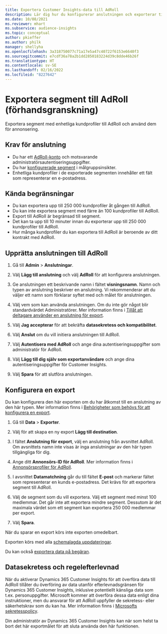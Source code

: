 ```yaml
---
title: Exportera Customer Insights-data till AdRoll
description: Lär dig hur du konfigurerar anslutningen och exporterar till AdRoll.
ms.date: 10/08/2021
ms.reviewer: mhart
ms.subservice: audience-insights
ms.topic: conceptual
author: pkieffer
ms.author: philk
manager: shellyha
ms.openlocfilehash: 3a318750077c71a17e5a47c40722f6153e6640f3
ms.sourcegitcommit: e7cdf36a78a2b1dd2850183224d39c8dde46b26f
ms.translationtype: HT
ms.contentlocale: sv-SE
ms.lasthandoff: 02/16/2022
ms.locfileid: "8227642"
---
```

# <a name="export-segments-to-adroll-preview"></a>Exportera segment till AdRoll (förhandsgranskning)

Exportera segment med enhetliga kundprofiler till AdRoll och använd dem för annonsering. 

## <a name="prerequisites-for-a-connection"></a>Krav för anslutning

-   Du har ett [AdRoll-konto](https://www.adroll.com/) och motsvarande administratörsautentiseringsuppgifter.
-   Du har [konfigurerade segment](segments.md) i målgruppsinsikter.
-   Enhetliga kundprofiler i de exporterade segmenten innehåller ett fält som representerar en e-postadress.

## <a name="known-limitations"></a>Kända begränsningar

- Du kan exportera upp till 250 000 kundprofiler åt gången till AdRoll.
- Du kan inte exportera segment med färre än 100 kundprofiler till AdRoll. 
- Export till AdRoll är begränsad till segment.
- Det kan ta upp till 10 minuter innan du exporterar upp till 250 000 kundprofiler till AdRoll. 
- Hur många kundprofiler du kan exportera till AdRoll är beroende av ditt kontrakt med AdRoll.

## <a name="set-up-connection-to-adroll"></a>Upprätta anslutningen till AdRoll

1. Gå till **Admin** > **Anslutningar**.

1. Välj **Lägg till anslutning** och välj **AdRoll** för att konfigurera anslutningen.

1. Ge anslutningen ett beskrivande namn i fältet **visningsnamn**. Namn och typen av anslutning beskriver en anslutning. Vi rekommenderar att du väljer ett namn som förklarar syftet med och målet för anslutningen.

1. Välj vem som kan använda anslutningen. Om du inte gör något blir standardvärdet Administratörer. Mer information finns i [Tillåt att deltagare använder en anslutning för export](connections.md#allow-contributors-to-use-a-connection-for-exports).

1. Välj **Jag accepterar** för att bekräfta **datasekretess och kompatibilitet**.

1. Välj **Anslut** om du vill initiera anslutningen till AdRoll.

1. Välj **Autentisera med AdRoll** och ange dina autentiseringsuppgifter som administratör för AdRoll. 

1. Välj **Lägg till dig själv som exportanvändare** och ange dina autentiseringsuppgifter för Customer Insights.

1. Välj **Spara** för att slutföra anslutningen.

## <a name="configure-an-export"></a>Konfigurera en export

Du kan konfigurera den här exporten om du har åtkomst till en anslutning av den här typen. Mer information finns i [Behörigheter som behövs för att konfigurera en export](export-destinations.md#set-up-a-new-export).

1. Gå till **Data** > **Exporter**.

1. Välj för att skapa en ny export **Lägg till destination**.

1. I fältet **Anslutning för export**, välj en anslutning från avsnittet AdRoll. Om avsnittets namn inte visas är inga anslutningar av den här typen tillgängliga för dig.

1. Ange ditt **Annonsörs-ID för AdRoll**. Mer information finns i [Annonsörsprofiler för AdRoll](https://help.adroll.com/hc/articles/212011838-Advertiser-Profiles).

1. I avsnittet **Datamatchning** går du till fältet **E-post** och markerar fältet som representerar en kunds e-postadress. Det krävs för att exportera segment till AdRoll.

1. Välj de segment som du vill exportera. Välj ett segment med minst 100 medlemmar. Det går inte att exportera mindre segment. Dessutom är det maximala värdet som ett segment kan exportera 250 000 medlemmar per export. 

1. Välj **Spara**.

När du sparar en export körs inte exporten omedelbart.

Exporten körs med alla [schemalagda uppdateringar](system.md#schedule-tab). 

Du kan också [exportera data på begäran](export-destinations.md#run-exports-on-demand). 


## <a name="data-privacy-and-compliance"></a>Datasekretess och regelefterlevnad

När du aktiverar Dynamics 365 Customer Insights för att överföra data till AdRoll tillåter du överföring av data utanför efterlevnadsgränsen för Dynamics 365 Customer Insights, inklusive potentiellt känsliga data som t.ex. personuppgifter. Microsoft kommer att överföra dessa data enligt dina instruktioner, men du ansvarar för att AdRoll uppfyller de sekretess- eller säkerhetskrav som du kan ha. Mer information finns i [Microsofts sekretesspolicy](https://go.microsoft.com/fwlink/?linkid=396732).

Din administratör av Dynamics 365 Customer Insights kan när som helst ta bort det här exportmålet för att sluta använda den här funktionen.
